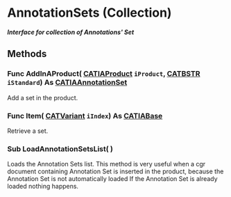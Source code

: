 # AnnotationSets (Collection)

**_Interface for collection of Annotations' Set_**

## Methods

### Func **AddInAProduct**( [CATIAProduct](../ProductStructureInterfaces/interface_Product_11223.md)  `iProduct`,  [CATBSTR](../System/typedef_CATBSTR_8129.md)  `iStandard`) As [CATIAAnnotationSet](../CATTPSInterfaces/interface_AnnotationSet_36773.md)

Add a set in the product.  
### Func **Item**( [CATVariant](../System/typedef_CATVariant_20656.md)  `iIndex`) As [CATIABase](../System/interface_AnyObject_17321.md)

Retrieve a set.  
### Sub **LoadAnnotationSetsList**( )

Loads the Annotation Sets list. This method is very useful when a cgr document containing Annotation Set is inserted in the product, because the Annotation Set is not automatically loaded If the Annotation Set is already loaded nothing happens.